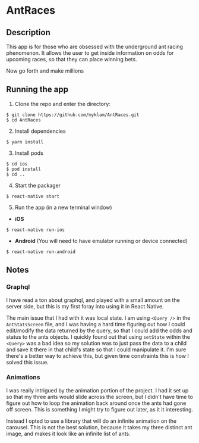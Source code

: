 # AntRaces

## Description

This app is for those who are obsessed with the underground ant racing phenomenon. It allows the user to get inside information on odds for upcoming races, so that they can place winning bets.

Now go forth and make millions

## Running the app

1. Clone the repo and enter the directory:
```
$ git clone https://github.com/myklam/AntRaces.git
$ cd AntRaces
```
2. Install dependencies
```
$ yarn install
```
3. Install pods
```
$ cd ios
$ pod install
$ cd ..
```
4. Start the packager
```
$ react-native start
```
5. Run the app (in a new terminal window)
* __iOS__
```
$ react-native run-ios
```
* __Android__ (You will need to have emulator running or device connected)
```
$ react-native run-android
```

## Notes

### Graphql
I have read a ton about graphql, and played with a small amount on the server side, but this is my first foray into using it in React Native.

The main issue that I had with it was local state. I am using `<Query />` in the `AntStatsScreen` file, and I was having a hard time figuring out how I could edit/modify the data returned by the query, so that I could add the odds and status to the ants objects. I quickly found out that using `setState` within the `<Query>` was a bad idea so my solution was to just pass the data to a child and save it there in that child's state so that I could  manipulate it. I'm sure there's a better way to achieve this, but given time constraints this is how I solved this issue.

### Animations
I was really intrigued by the animation portion of the project. I had it set up so that my three ants would slide across the screen, but I didn't have time to figure out how to loop the animation back around once the ants had gone off screen. This is something I might try to figure out later, as it it interesting.

Instead I opted to use a library that will do an infinite animation on the carousel. This is not the best solution, because it takes my three distinct ant image, and makes it look like an infinite list of ants.